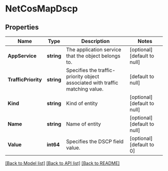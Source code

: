 # NetCosMapDscp

## Properties
Name | Type | Description | Notes
------------ | ------------- | ------------- | -------------
**AppService** | **string** | The application service that the object belongs to. | [optional] [default to null]
**TrafficPriority** | **string** | Specifies the traffic-priority object associated with traffic matching value. | [default to null]
**Kind** | **string** | Kind of entity | [optional] [default to null]
**Name** | **string** | Name of entity | [optional] [default to null]
**Value** | **int64** | Specifies the DSCP field value. | [optional] [default to 0]

[[Back to Model list]](../README.md#documentation-for-models) [[Back to API list]](../README.md#documentation-for-api-endpoints) [[Back to README]](../README.md)


